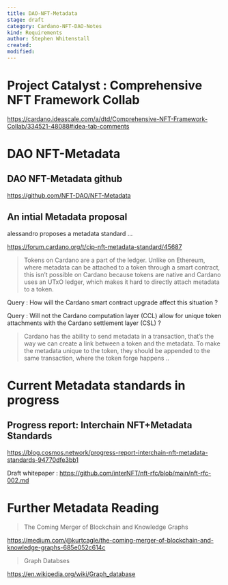 ```yaml
---
title: DAO-NFT-Metadata
stage: draft
category: Cardano-NFT-DAO-Notes
kind: Requirements
author: Stephen Whitenstall
created: 
modified: 
---
```


# Project Catalyst : Comprehensive NFT Framework Collab

https://cardano.ideascale.com/a/dtd/Comprehensive-NFT-Framework-Collab/334521-48088#idea-tab-comments


# DAO NFT-Metadata

## DAO NFT-Metadata github

https://github.com/NFT-DAO/NFT-Metadata


## An intial Metadata proposal

alessandro proposes a metadata standard ...

https://forum.cardano.org/t/cip-nft-metadata-standard/45687

> Tokens on Cardano are a part of the ledger. Unlike on Ethereum, where metadata can be attached to a token through a smart contract, this isn’t possible on Cardano because tokens are native and Cardano uses an UTxO ledger, which makes it hard to directly attach metadata to a token.
> 

Query : How will the Cardano smart contract upgrade affect this situation ? 

Query : Will not the Cardano computation layer (CCL) allow for unique token attachments with the Cardano settlement layer (CSL) ?


> Cardano has the ability to send metadata in a transaction, that’s the way we can create a link between a token and the metadata. To make the metadata unique to the token, they should be appended to the same transaction, where the token forge happens ..
> 


# Current Metadata standards in progress

## Progress report: Interchain NFT+Metadata Standards

https://blog.cosmos.network/progress-report-interchain-nft-metadata-standards-94770dfe3bb1

Draft whitepaper : https://github.com/interNFT/nft-rfc/blob/main/nft-rfc-002.md



# Further Metadata Reading

> The Coming Merger of Blockchain and Knowledge Graphs
> 

https://medium.com/@kurtcagle/the-coming-merger-of-blockchain-and-knowledge-graphs-685e052c614c

> Graph Databses

https://en.wikipedia.org/wiki/Graph_database

